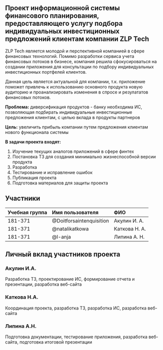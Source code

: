 ## Проект информационной системы финансового планирования, предоставляющего услугу подбора индивидуальных инвестиционных предложений клиентам компании ZLP Tech

ZLP Tech является молодой и перспективной компанией в сфере финансовых технологий. Помимо разработки сервиса учета финансовых потоков в бизнесе, компания решила сфокусироваться на создании приложения для консультации по подбору индивидуальных инвестиционных портфелей клиентов.

Данная цель является актуальной для компании, т.к. приложение поможет привлечь к использованию основного продукта новую аудиторию и проанализировать изменения в спросе и резулататов финансовых потоков.

**Проблема:** диверсификация продуктов - банку необходима ИС, позволяющая подбирать индивидуальные инвестиционные предложения клиентам, с целью вклада в продукты партнеров

**Цель:** увеличить прибыль компании путем предложения клиентам нового функционала системы

**В задачи проекта входят:**  


1. Изучение текущих аналогов приложений в сфере финтех
2. Постановка ТЗ для создания минимально жизнеспособной версии продукта
3. Разработка
4. Тестирование и исправление ошибок
5. Публикация проекта
6. Подготовка материалов для защиты проекта  


## Участники

|Учебная группа | Имя пользователя          | ФИО          |
|:--------------|:--------------------------|:-------------|
|181-371        | @Doitforsaintenquisition  | Акулин И. А. |
|181-371        | @natalikatkowa            | Каткова Н. А.|
|181-371        | @l-anja                   | Липина А. Н. |


## Личный вклад участников проекта

### Акулин И.А.
Разработка ТЗ, проектирование ИС, формирование отчета и презентации, разработка веб-сайта

### Каткова Н.А.
Координация проекта, разработка ТЗ, разработка ИС, разработка веб-сайта

### Липина А.Н.
Подготовка документации, тестирование приложения, разработка веб-сайта, подготовка итоговой презентации
